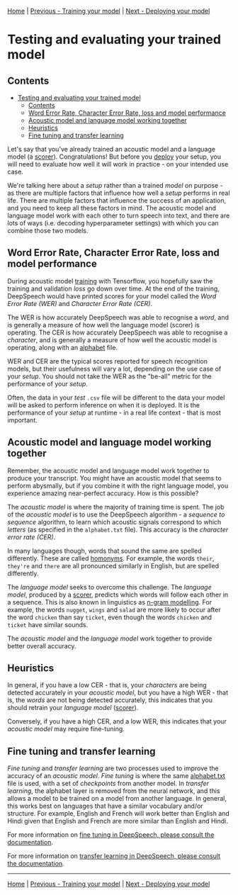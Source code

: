 [Home](README.md) | [Previous - Training your model](TRAINING.md) | [Next - Deploying your model](DEPLOYMENT.md)

# Testing and evaluating your trained model

## Contents

- [Testing and evaluating your trained model](#testing-and-evaluating-your-trained-model)
  * [Contents](#contents)
  * [Word Error Rate, Character Error Rate, loss and model performance](#word-error-rate--character-error-rate--loss-and-model-performance)
  * [Acoustic model and language model working together](#acoustic-model-and-language-model-working-together)
  * [Heuristics](#heuristics)
  * [Fine tuning and transfer learning](#fine-tuning-and-transfer-learning)

Let's say that you've already trained an acoustic model and a language model (a [scorer](SCORER.md)). Congratulations! But before you [deploy](DEPLOYMENT.md) your setup, you will need to evaluate how well it will work in practice - on your intended use case.

We're talking here about a _setup_ rather than a trained _model_ on purpose - as there are multiple factors that influence how well a _setup_ performs in real life. There are multiple factors that influence the success of an application, and you need to keep all these factors in mind. The acoustic model and language model work with each other to turn speech into text, and there are lots of ways (i.e. decoding hyperparameter settings) with which you can combine those two models.

## Word Error Rate, Character Error Rate, loss and model performance

During acoustic model [training](TRAINING.md) with Tensorflow, you hopefully saw the training and validation _loss_ go down over time. At the end of the training, DeepSpeech would have printed scores for your model called the _Word Error Rate (WER)_ and _Character Error Rate (CER)_.

The WER is how accurately DeepSpeech was able to recognise a _word_, and is generally a measure of how well the language model (scorer) is operating. The CER is how accurately DeepSpeech was able to recognise a _character_, and is generally a measure of how well the acoustic model is operating, along with an [alphabet](ALPHABET.md) file.

WER and CER are the typical scores reported for speech recognition models, but their usefulness will vary a lot, depending on the use case of your _setup_. You should not take the WER as the "be-all" metric for the performance of your _setup_.

Often, the data in your _test_ `.csv` file will be different to the data your model will be asked to perform inference on when it is deployed. It is the performance of your _setup_ at runtime - in a real life context - that is most important.

## Acoustic model and language model working together

Remember, the acoustic model and language model work together to produce your transcript. You might have an acoustic model that seems to perform abysmally, but if you combine it with the right language model, you experience amazing near-perfect accuracy. How is this possible?

The _acoustic model_ is where the majority of training time is spent. The job of the _acoustic model_ is to use the DeepSpeech algorithm - a _sequence to sequence_ algorithm, to learn which acoustic signals correspond to which _letters_ (as specified in the `alphabet.txt` file). This accuracy is the _character error rate (CER)_.

In many languages though, words that sound the same are spelled differently. These are called [homonyms](https://en.wikipedia.org/wiki/Homonym). For example, the words `their`, `they're` and `there` are all pronounced similarly in English, but are spelled differently.

The _language model_ seeks to overcome this challenge. The _language model_, produced by a [scorer](SCORER.md), predicts which words will follow each other in a sequence. This is also known in linguistics as [n-gram modelling](https://en.wikipedia.org/wiki/N-gram). For example, the words `nugget`, `wings` and `salad` are more likely to occur after the word `chicken` than say `ticket`, even though the words `chicken` and `ticket` have similar sounds.

The _acoustic model_ and the _language model_ work together to provide better overall accuracy.

## Heuristics

In general, if you have a low CER - that is, your _characters_ are being detected accurately in your _acoustic model_, but you have a high WER - that is, the _words_ are not being detected accurately, this indicates that you should retrain your _language model_ ([scorer](SCORER.md)).

Conversely, if you have a high CER, and a low WER, this indicates that your _acoustic model_ may require fine-tuning.

## Fine tuning and transfer learning

_Fine tuning_ and _transfer learning_ are two processes used to improve the accuracy of an _acoustic model_. _Fine tuning_ is where the same [alphabet.txt](ALPHABET.md) file is used, with a set of _checkpoints_ from another model. In _transfer learning_, the alphabet layer is removed from the neural network, and this allows a model to be trained on a model from another language. In general, this works best on languages that have a similar vocabulary and/or structure. For example, English and French will work better than English and Hindi given that English and French are more similar than English and Hindi.

For more information on [fine tuning in DeepSpeech, please consult the documentation](https://deepspeech.readthedocs.io/en/v0.9.3/TRAINING.html#fine-tuning-same-alphabet).

For more information on [transfer learning in DeepSpeech, please consult the documentation](https://deepspeech.readthedocs.io/en/v0.9.3/TRAINING.html#transfer-learning-new-alphabet).  

---

[Home](README.md) | [Previous - Training your model](TRAINING.md) | [Next - Deploying your model](DEPLOYMENT.md)
